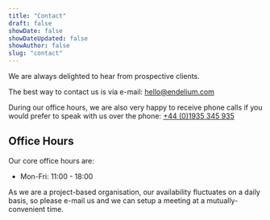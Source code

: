 ```yaml
---
title: "Contact"
draft: false
showDate: false
showDateUpdated: false
showAuthor: false
slug: "contact"
---
```


We are always delighted to hear from prospective clients.

The best way to contact us is via e-mail:
[hello@endelium.com](mailto:hello@endelium.com)

During our office hours, we are also very happy to receive phone calls if you would prefer to speak with us over the phone:
[+44 (0)1935 345 935](tel:+441935345935)

## Office Hours

Our core office hours are:

* Mon-Fri: 11:00 - 18:00

As we are a project-based organisation, our availability fluctuates on a daily basis, so please e-mail us and we can setup a meeting at a mutually-convenient time.

